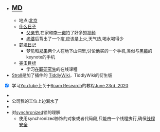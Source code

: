 - ## [MD](<MD.md>)
    - 地点:[北京](<北京.md>)
    - [什么日子](<什么日子.md>)
        - [父亲节](<父亲节.md>),在家和[李一诺](<李一诺.md>)拍了好多[短视频](<短视频.md>)
        - [老婆](<老婆.md>)后背出了一个痘,应该是上火,天气热,喝水喝得少
    - [梦境日记](<梦境日记.md>)
        - 梦见和[郑果](<郑果.md>)两个人在地下山洞里,讨论他买的一个手机,类似与[黑莓](<黑莓.md>)的keynote的手机
    - [突击目标](<突击目标.md>)
        - 学习[在职研究生](<在职研究生.md>)的在线课程
- [Stroll](<Stroll.md>)是加了插件的 [TiddlyWiki](<TiddlyWiki.md>)，TiddlyWiki的衍生版
- [x] 学习[YouTube](<YouTube.md>)上关于[Roam Research](<Roam Research.md>)的教程[June 23rd, 2020](<June 23rd, 2020.md>)
- 
- 公司我的工位上边漏水了
- 
- 对[synchronized](<synchronized.md>)锁的理解
    - 使用synchronized修饰的对象或者代码段,只能由一个线程执行,确保[线程安全](<线程安全.md>)
